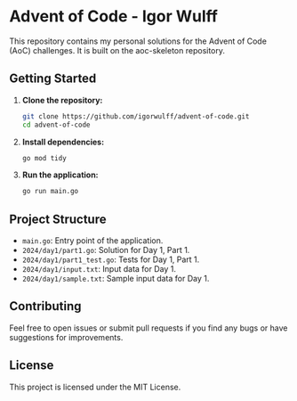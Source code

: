 # Advent of Code - Igor Wulff

This repository contains my personal solutions for the Advent of Code (AoC) challenges. It is built on the aoc-skeleton repository.

## Getting Started

1. **Clone the repository:**
    ```sh
    git clone https://github.com/igorwulff/advent-of-code.git
    cd advent-of-code
    ```

2. **Install dependencies:**
    ```sh
    go mod tidy
    ```

3. **Run the application:**
    ```sh
    go run main.go
    ```

## Project Structure

- `main.go`: Entry point of the application.
- `2024/day1/part1.go`: Solution for Day 1, Part 1.
- `2024/day1/part1_test.go`: Tests for Day 1, Part 1.
- `2024/day1/input.txt`: Input data for Day 1.
- `2024/day1/sample.txt`: Sample input data for Day 1.

## Contributing

Feel free to open issues or submit pull requests if you find any bugs or have suggestions for improvements.

## License

This project is licensed under the MIT License.
